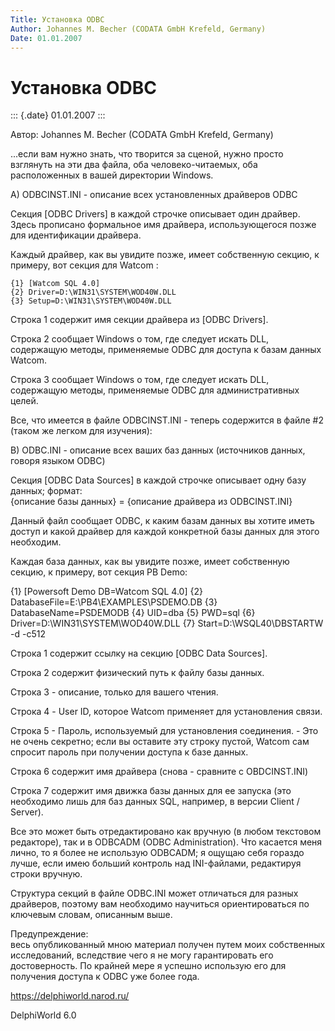 ```yaml
---
Title: Установка ODBC
Author: Johannes M. Becher (CODATA GmbH Krefeld, Germany)
Date: 01.01.2007
---
```


Установка ODBC
==============

::: {.date}
01.01.2007
:::

Автор: Johannes M. Becher (CODATA GmbH Krefeld, Germany)

...если вам нужно знать, что творится за сценой, нужно просто взглянуть
на эти два файла, оба человеко-читаемых, оба расположенных в вашей
директории Windows.

A) ODBCINST.INI - описание всех установленных драйверов ODBC

Секция \[ODBC Drivers\] в каждой строчке описывает один драйвер. Здесь
прописано формальное имя драйвера, использующегося позже для
идентификации драйвера.

Каждый драйвер, как вы увидите позже, имеет собственную секцию, к
примеру, вот секция для Watcom :

    {1} [Watcom SQL 4.0]
    {2} Driver=D:\WIN31\SYSTEM\WOD40W.DLL
    {3} Setup=D:\WIN31\SYSTEM\WOD40W.DLL

Строка 1 содержит имя секции драйвера из \[ODBC Drivers\].

Строка 2 сообщает Windows о том, где следует искать DLL, содержащую
методы, применяемые ODBC для доступа к базам данных Watcom.

Строка 3 сообщает Windows о том, где следует искать DLL, содержащую
методы, применяемые ODBC для административных целей.

Все, что имеется в файле ODBCINST.INI - теперь содержится в файле \#2
(таком же легком для изучения):

B) ODBC.INI - описание всех ваших баз данных (источников данных, говоря
языком ODBC)

Секция \[ODBC Data Sources\] в каждой строчке описывает одну базу
данных; формат:  
{описание базы данных} = {описание драйвера из ODBCINST.INI}

Данный файл сообщает ODBC, к каким базам данных вы хотите иметь доступ и
какой драйвер для каждой конкретной базы данных для этого необходим.

Каждая база данных, как вы увидите позже, имеет собственную секцию, к
примеру, вот секция PB Demo:

   {1} \[Powersoft Demo DB=Watcom SQL 4.0\]
   {2} DatabaseFile=E:\PB4\EXAMPLES\PSDEMO.DB
   {3} DatabaseName=PSDEMODB
   {4} UID=dba
   {5} PWD=sql
   {6} Driver=D:\WIN31\SYSTEM\WOD40W.DLL
   {7} Start=D:\WSQL40\DBSTARTW -d -c512

Строка 1 содержит ссылку на секцию \[ODBC Data Sources\].

Строка 2 содержит физический путь к файлу базы данных.

Строка 3 - описание, только для вашего чтения.

Строка 4 - User ID, которое Watcom применяет для установления связи.

Строка 5 - Пароль, используемый для установления соединения. - Это не очень секретно;
если вы оставите эту строку пустой, Watcom сам
спросит пароль при получении доступа к базе данных.

Строка 6 содержит имя драйвера (снова - сравните с OBDCINST.INI)

Строка 7 содержит имя движка базы данных для ее запуска (это необходимо
лишь для баз данных SQL, например, в версии Client / Server).

Все это может быть отредактировано как вручную (в любом текстовом
редакторе), так и в ODBCADM (ODBC Administration). Что касается меня
лично, то я более не использую ODBCADM; я ощущаю себя гораздо лучше,
если имею больший контроль над INI-файлами, редактируя строки вручную.

Структура секций в файле ODBC.INI может отличаться для разных драйверов,
поэтому вам необходимо научиться ориентироваться по ключевым словам,
описанным выше.

Предупреждение:  
весь опубликованный мною материал получен путем моих
собственных исследований, вследствие чего я не могу гарантировать его
достоверность. По крайней мере я успешно использую его для получения
доступа к ODBC уже более года.

<https://delphiworld.narod.ru/>

DelphiWorld 6.0
